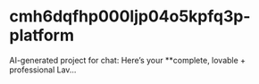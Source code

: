 # cmh6dqfhp000ljp04o5kpfq3p-platform
AI-generated project for chat: Here’s your **complete, lovable + professional Lav...
